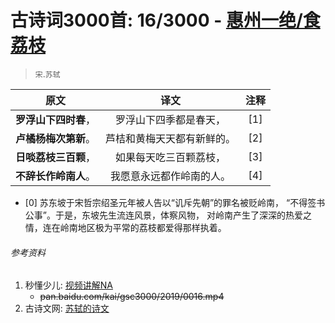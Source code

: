 # 古诗词3000首: 16/3000 - [惠州一绝/食荔枝](https://so.gushiwen.org/shiwenv_c097c9be570d.aspx)
> `宋`.`苏轼`

|原文 |译文 |注释 |
|:---:|:---:|:---:|
|**罗浮山下四时春**，|罗浮山下四季都是春天，|[1]|
|**卢橘杨梅次第新**。|芦桔和黄梅天天都有新鲜的。|[2]|
|**日啖荔枝三百颗**，|如果每天吃三百颗荔枝，|[3]|
|**不辞长作岭南人**。|我愿意永远都作岭南的人。|[4]|

* [0] 苏东坡于宋哲宗绍圣元年被人告以“讥斥先朝”的罪名被贬岭南，
      “不得签书公事”。于是，东坡先生流连风景，体察风物，
      对岭南产生了深深的热爱之情，连在岭南地区极为平常的荔枝都爱得那样执着。


###### 参考资料
1. 秒懂少儿: [视频讲解NA](N/A)
   + ~~pan.baidu.com/kai/gsc3000/2019/0016.mp4~~
1. 古诗文网: [苏轼的诗文](https://so.gushiwen.org/authorv_3b99a16ff2dd.aspx)
